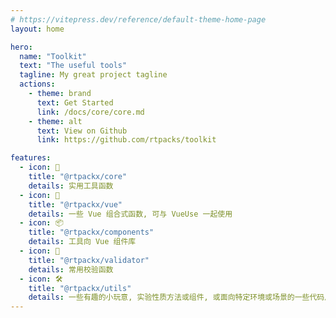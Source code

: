 ```yaml
---
# https://vitepress.dev/reference/default-theme-home-page
layout: home

hero:
  name: "Toolkit"
  text: "The useful tools"
  tagline: My great project tagline
  actions:
    - theme: brand
      text: Get Started
      link: /docs/core/core.md
    - theme: alt
      text: View on Github
      link: https://github.com/rtpacks/toolkit

features:
  - icon: 🔩
    title: "@rtpackx/core"
    details: 实用工具函数
  - icon: 🚩
    title: "@rtpackx/vue"
    details: 一些 Vue 组合式函数, 可与 VueUse 一起使用
  - icon: 📦
    title: "@rtpackx/components"
    details: 工具向 Vue 组件库
  - icon: 📝
    title: "@rtpackx/validator"
    details: 常用校验函数
  - icon: 🛠️
    title: "@rtpackx/utils"
    details: 一些有趣的小玩意, 实验性质方法或组件, 或面向特定环境或场景的一些代码片段
---
```

